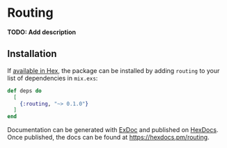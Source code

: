 # Routing

**TODO: Add description**

## Installation

If [available in Hex](https://hex.pm/docs/publish), the package can be installed
by adding `routing` to your list of dependencies in `mix.exs`:

```elixir
def deps do
  [
    {:routing, "~> 0.1.0"}
  ]
end
```

Documentation can be generated with [ExDoc](https://github.com/elixir-lang/ex_doc)
and published on [HexDocs](https://hexdocs.pm). Once published, the docs can
be found at <https://hexdocs.pm/routing>.

